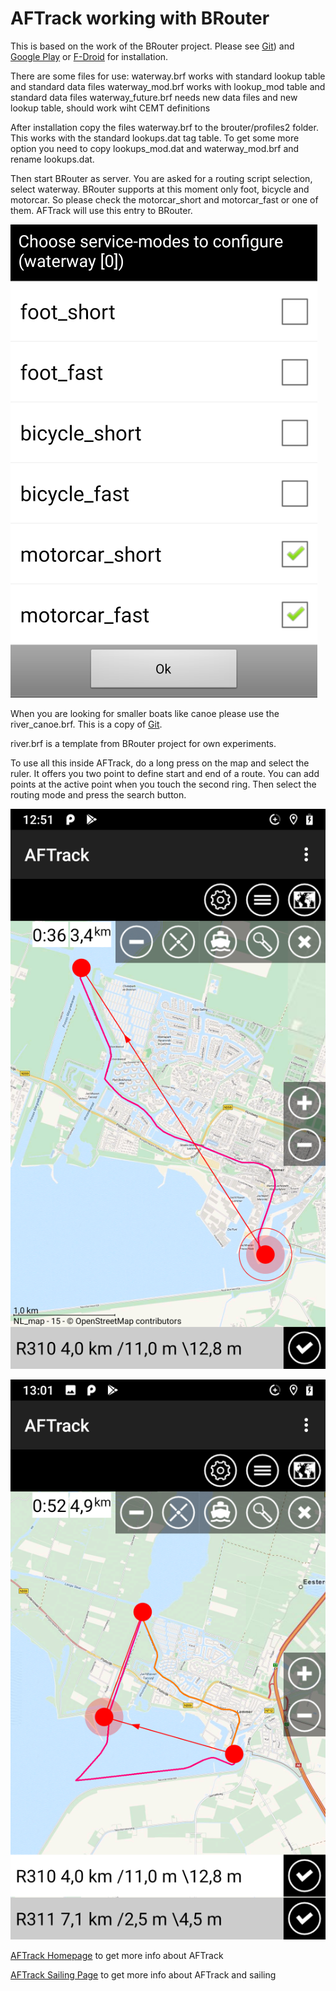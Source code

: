 # AFTrack working with BRouter

This is based on the work of the BRouter project. Please see [Git](https://github.com/abrensch/brouter )) 
and [Google Play](https://play.google.com/store/apps/details?id=btools.routingapp) or [F-Droid](https://f-droid.org/packages/btools.routingapp) for installation.

There are some files for use:
waterway.brf                 works with standard lookup table and standard data files
waterway_mod.brf             works with lookup_mod table and standard data files
waterway_future.brf          needs new data files and new lookup table, should work wiht CEMT definitions

After installation copy the files waterway.brf to the brouter/profiles2 folder.
This works with the standard lookups.dat tag table. To get some more option you need to copy lookups_mod.dat and waterway_mod.brf and rename lookups.dat.

Then start BRouter as server. You are asked for a routing script selection, select waterway. BRouter supports at this moment only foot, bicycle and motorcar. So please check the motorcar_short and motorcar_fast or one of them. AFTrack will use this entry to BRouter.

![BRouter check](brouter.png)

When you are looking for smaller boats like canoe please use the river_canoe.brf. This is a copy of [Git](https://github.com/poutnikl/Brouter-profiles).

river.brf is a template from BRouter project for own experiments.

To use all this inside AFTrack, do a long press on the map and select the ruler. It offers you two point to define start and end of a route. You can add points at the active point when you touch the second ring. Then select the routing mode and press the search button.  

![Routing result](AFTrack_brouter.png)

![Routing result 3 points](AFTrack_brouter_3pts.png)


[AFTrack Homepage](https://afischer-online.de/and/aftrack/) to get more info about AFTrack

[AFTrack Sailing Page](https://afischer-online.de/and/aftrack/sailing/) to get more info about AFTrack and sailing
